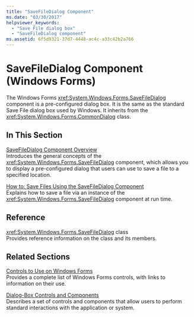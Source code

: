 ```yaml
---
title: "SaveFileDialog Component"
ms.date: "03/30/2017"
helpviewer_keywords: 
  - "Save File dialog box"
  - "SaveFileDialog component"
ms.assetid: 6f5d9321-37d7-4448-ac4c-a33c42b2a766
---
```

# SaveFileDialog Component (Windows Forms)
The Windows Forms <xref:System.Windows.Forms.SaveFileDialog> component is a pre-configured dialog box. It is the same as the standard Save File dialog box used by Windows. It inherits from the <xref:System.Windows.Forms.CommonDialog> class.  
  
## In This Section  
 [SaveFileDialog Component Overview](savefiledialog-component-overview-windows-forms.md)  
 Introduces the general concepts of the <xref:System.Windows.Forms.SaveFileDialog> component, which allows you to display a pre-configured dialog that users can use to save a file to a specified location.  
  
 [How to: Save Files Using the SaveFileDialog Component](how-to-save-files-using-the-savefiledialog-component.md)  
 Explains how to save a file via an instance of the <xref:System.Windows.Forms.SaveFileDialog> component at run time.  
  
## Reference  
 <xref:System.Windows.Forms.SaveFileDialog> class  
 Provides reference information on the class and its members.  
  
## Related Sections  
 [Controls to Use on Windows Forms](controls-to-use-on-windows-forms.md)  
 Provides a complete list of Windows Forms controls, with links to information on their use.  
  
 [Dialog-Box Controls and Components](dialog-box-controls-and-components-windows-forms.md)  
 Describes a set of controls and components that allow users to perform standard interactions with the application or system.
